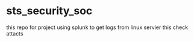 # sts_security_soc
this repo for project using splunk to get logs from linux servier this check attacts 
